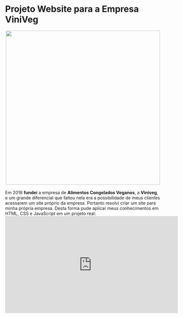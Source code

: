 # Projeto Website para a Empresa ViniVeg

<div align="center">
<img src="https://user-images.githubusercontent.com/108685945/179240431-61ad127a-ce21-488a-b102-42717dcbf3de.png" width="500px"/>
</div>

<br>
Em 2018 <strong>fundei</strong> a empresa de <strong>Alimentos Congelados Veganos</strong>, a <strong>Viniveg</strong>, e um grande diferencial que faltou nela era a possibilidade de meus clientes
acessarem um site próprio da empresa.
Portanto resolvi criar um site para minha própria empresa. 
Desta forma pude aplicar meus conhecimentos em HTML, CSS e JavaScript em um projeto real:

<iframe width="560" height="315" src="https://www.youtube.com/embed/LXRU-Z36GEU" title="YouTube video player" frameborder="0" allow="accelerometer; autoplay; clipboard-write; encrypted-media; gyroscope; picture-in-picture" allowfullscreen></iframe>
